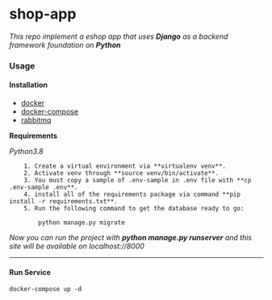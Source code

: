 # shop-app

*This repo implement a eshop app that uses **Django** as a backend framework foundation on **Python***

### Usage

#### Installation

* [docker](https://docs.docker.com/engine/install/)
* [docker-compose](https://docs.docker.com/compose/install/)
* [rabbitmq](https://www.rabbitmq.com/download.html)

**Requirements**

*Python3.8*

```
    1. Create a virtual environment via **virtualenv venv**.
    2. Activate venv through **source venv/bin/activate**.
    3. You must copy a sample of .env-sample in .env file with **cp .env-sample .env**.
    4. install all of the requirements package via command **pip install -r requirements.txt**.
    5. Run the following command to get the database ready to go:

        python manage.py migrate
```

*Now you can run the project with **python manage.py runserver** and this site will be available on localhost://8000*

- - -

#### Run Service

```
docker-compose up -d
```
